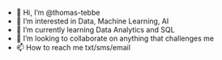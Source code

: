 - 👋 Hi, I’m @thomas-tebbe
- 👀 I’m interested in Data, Machine Learning, AI
- 🌱 I’m currently learning Data Analytics and SQL
- 💞️ I’m looking to collaborate on anything that challenges me
- 📫 How to reach me txt/sms/email

<!---
thomas-tebbe/thomas-tebbe is a ✨ special ✨ repository because its `README.md` (this file) appears on your GitHub profile.
You can click the Preview link to take a look at your changes.
--->
